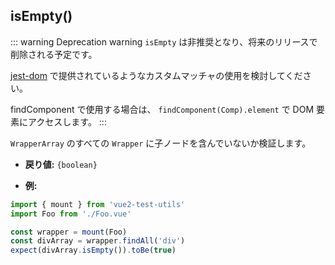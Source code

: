 ## isEmpty()

::: warning Deprecation warning
`isEmpty` は非推奨となり、将来のリリースで削除される予定です。

[jest-dom](https://github.com/testing-library/jest-dom#custom-matchers) で提供されているようなカスタムマッチャの使用を検討してください。

findComponent で使用する場合は、 `findComponent(Comp).element` で DOM 要素にアクセスします。
:::

`WrapperArray` のすべての `Wrapper` に子ノードを含んでいないか検証します。

- **戻り値:** `{boolean}`

- **例:**

```js
import { mount } from 'vue2-test-utils'
import Foo from './Foo.vue'

const wrapper = mount(Foo)
const divArray = wrapper.findAll('div')
expect(divArray.isEmpty()).toBe(true)
```
